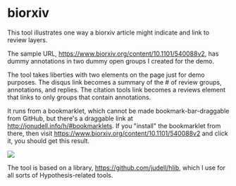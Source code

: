 # biorxiv

This tool illustrates one way a biorxiv article might indicate and link to review layers. 

The sample URL, https://www.biorxiv.org/content/10.1101/540088v2, has dummy annotations in two dummy open groups I created for the demo.

The tool takes liberties with two elements on the page just for demo purposes. The disqus link becomes a summary of the # of review groups, 
annotations, and replies. The citation tools link becomes a reviews element that links to only groups that contain annotations.

It runs from a bookmarklet, which cannot be made bookmark-bar-draggable from GitHub, but there's a draggable link at 
http://jonudell.info/h/#bookmarklets. If you "install" the bookmarklet from there, then visit https://www.biorxiv.org/content/10.1101/540088v2 and click it, you should get this result.

![](https://jonudell.info/h/biorxiv-bookmarklet.jpg)

The tool is based on a library, https://github.com/judell/hlib, which I use for all sorts of Hypothesis-related tools.
